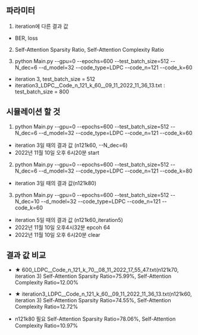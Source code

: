 ## 파라미터
1. iteration에 다른 결과 값
- BER, loss
2. Self-Attention Sparsity Ratio, Self-Attention Complexity Ratio

3. python Main.py --gpu=0 --epochs=600 --test_batch_size=512 --N_dec=6 --d_model=32 --code_type=LDPC --code_n=121 --code_k=60
- iteration 3, test_batch_size = 512
- iteration3_LDPC__Code_n_121_k_60__09_11_2022_11_36_13.txt : test_batch_size = 800

## 시뮬레이션 할 것
1. python Main.py --gpu=0 --epochs=600 --test_batch_size=512 --N_dec=6 --d_model=32 --code_type=LDPC --code_n=121 --code_k=60
- iteration 3일 때의 결과 값 (n121k60, --N_dec=6)
- 2022년 11월 10일 오후 6시20분 start

2. python Main.py --gpu=0 --epochs=600 --test_batch_size=512 --N_dec=6 --d_model=32 --code_type=LDPC --code_n=121 --code_k=80
- iteration 3일 때의 결과 값(n121k80)

3. python Main.py --gpu=0 --epochs=600 --test_batch_size=512 --N_dec=10 --d_model=32 --code_type=LDPC --code_n=121 --code_k=60
- iteration 5일 때의 결과 값 (n121k60_iteration5)
- 2022년 11월 10일 오후4시32분 epcoh 64
- 2022년 11월 10일 오후 6시20분 clear

## 결과 값 비교
- ★ 600_LDPC__Code_n_121_k_70__08_11_2022_17_55_47.txt(n121k70, iteration 3)
Self-Attention Sparsity Ratio=75.99%, Self-Attention Complexity Ratio=12.00%

- ★ iteration3_LDPC__Code_n_121_k_60__09_11_2022_11_36_13.txt(n121k60, iteration 3)
Self-Attention Sparsity Ratio=74.55%, Self-Attention Complexity Ratio=12.72%

- n121k80 필요
Self-Attention Sparsity Ratio=78.06%, Self-Attention Complexity Ratio=10.97%
